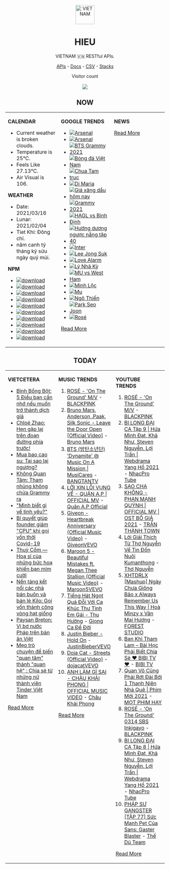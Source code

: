 <p align="center"><img src="https://raw.githubusercontent.com/hieudoanm/hieudoanm/master/images/hieudoanm/profile.jpg" alt="VIETNAM" height="60"/></p>
<h1 align="center">HIEU</h1>
<p align="center">VIETNAM 🇻🇳 RESTful APIs.</p>
<p align="center">
  <a href="https://vietnamdb.herokuapp.com/api">APIs</a> -
  <a href="https://vietnamdb.herokuapp.com/docs">Docs</a> -
  <a href="https://github.com/vietnamdb/vietnamdb/tree/master/docs">CSV</a> -
  <a href="https://github.com/vietnamdb/vietnamdb/tree/master/docs/stacks">Stacks</a>
</p>
<p align="center"> 
  Visitor count<br><br>
  <img src="https://profile-counter.glitch.me/vietnamdb/count.svg" />
</p>


<h2 align="center">NOW</h2>

<table style="width:100%"><tbody style="width:100%"><tr><td valign="top" width="33%">

**CALENDAR**

- Current weather is broken clouds.
- Temperature is 25°C.
- Feels Like 27.13°C.
- Air Visual is 106.

**WEATHER**

- Date: 2021/03/16
- Lunar: 2021/02/04
- Tiet Khi: Đông chí.
- năm canh tý tháng kỷ sửu ngày quý mùi.

**NPM**

- [![download](https://img.shields.io/npm/dm/giaohangnhanh.svg?style=flat-square&label=giaohangnhanh&color=red)](https://www.npmjs.com/package/giaohangnhanh)
- [![download](https://img.shields.io/npm/dm/onepay.svg?style=flat-square&label=onepay&color=red)](https://www.npmjs.com/package/onepay)
- [![download](https://img.shields.io/npm/dm/vietcetera.svg?style=flat-square&label=vietcetera&color=red)](https://www.npmjs.com/package/vietcetera)
- [![download](https://img.shields.io/npm/dm/vietnambanks.svg?style=flat-square&label=vietnambanks&color=red)](https://www.npmjs.com/package/vietnambanks)
- [![download](https://img.shields.io/npm/dm/vietnamgovernment.svg?style=flat-square&label=vietnamgovernment&color=red)](https://www.npmjs.com/package/vietnamgovernment)
- [![download](https://img.shields.io/npm/dm/vietnamnews.svg?style=flat-square&label=vietnamnews&color=red)](https://www.npmjs.com/package/vietnamnews)
- [![download](https://img.shields.io/npm/dm/vnapis.svg?style=flat-square&label=vnapis&color=red)](https://www.npmjs.com/package/vnapis)
- [![download](https://img.shields.io/npm/dm/vnpay.svg?style=flat-square&label=vnpay&color=red)](https://www.npmjs.com/package/vnpay)
- [![download](https://img.shields.io/npm/dm/vtcpay.svg?style=flat-square&label=vtcpay&color=red)](https://www.npmjs.com/package/vtcpay)
- [![download](https://img.shields.io/npm/dm/zalopay.svg?style=flat-square&label=zalopay&color=red)](https://www.npmjs.com/package/zalopay)

</td><td valign="top" width="33%">

**GOOGLE TRENDS**

- [![Arsenal](https://img.shields.io/static/v1?label=Arsenal&message=google&color=red&style=flat-square)](https://www.google.com/search?q=Arsenal)
- [![Arsenal](https://img.shields.io/static/v1?label=Arsenal&message=google&color=red&style=flat-square)](https://www.google.com/search?q=Arsenal)
- [![BTS Grammy 2021](https://img.shields.io/static/v1?label=BTS%20Grammy%202021&message=google&color=red&style=flat-square)](https://www.google.com/search?q=BTS%20Grammy%202021)
- [![Bóng đá Việt Nam](https://img.shields.io/static/v1?label=B%C3%B3ng%20%C4%91%C3%A1%20Vi%E1%BB%87t%20Nam&message=google&color=red&style=flat-square)](https://www.google.com/search?q=B%C3%B3ng%20%C4%91%C3%A1%20Vi%E1%BB%87t%20Nam)
- [![Chua Tam truc](https://img.shields.io/static/v1?label=Chua%20Tam%20truc&message=google&color=red&style=flat-square)](https://www.google.com/search?q=Chua%20Tam%20truc)
- [![Di Maria](https://img.shields.io/static/v1?label=Di%20Maria&message=google&color=red&style=flat-square)](https://www.google.com/search?q=Di%20Maria)
- [![Giá xăng dầu hôm nay](https://img.shields.io/static/v1?label=Gi%C3%A1%20x%C4%83ng%20d%E1%BA%A7u%20h%C3%B4m%20nay&message=google&color=red&style=flat-square)](https://www.google.com/search?q=Gi%C3%A1%20x%C4%83ng%20d%E1%BA%A7u%20h%C3%B4m%20nay)
- [![Grammy 2021](https://img.shields.io/static/v1?label=Grammy%202021&message=google&color=red&style=flat-square)](https://www.google.com/search?q=Grammy%202021)
- [![HAGL vs Bình Định](https://img.shields.io/static/v1?label=HAGL%20vs%20B%C3%ACnh%20%C4%90%E1%BB%8Bnh&message=google&color=red&style=flat-square)](https://www.google.com/search?q=HAGL%20vs%20B%C3%ACnh%20%C4%90%E1%BB%8Bnh)
- [![Hướng dương ngược nắng tập 40](https://img.shields.io/static/v1?label=H%C6%B0%E1%BB%9Bng%20d%C6%B0%C6%A1ng%20ng%C6%B0%E1%BB%A3c%20n%E1%BA%AFng%20t%E1%BA%ADp%2040&message=google&color=red&style=flat-square)](https://www.google.com/search?q=H%C6%B0%E1%BB%9Bng%20d%C6%B0%C6%A1ng%20ng%C6%B0%E1%BB%A3c%20n%E1%BA%AFng%20t%E1%BA%ADp%2040)
- [![Inter](https://img.shields.io/static/v1?label=Inter&message=google&color=red&style=flat-square)](https://www.google.com/search?q=Inter)
- [![Lee Jong Suk](https://img.shields.io/static/v1?label=Lee%20Jong%20Suk&message=google&color=red&style=flat-square)](https://www.google.com/search?q=Lee%20Jong%20Suk)
- [![Love Alarm](https://img.shields.io/static/v1?label=Love%20Alarm&message=google&color=red&style=flat-square)](https://www.google.com/search?q=Love%20Alarm)
- [![Lý Nhã Kỳ](https://img.shields.io/static/v1?label=L%C3%BD%20Nh%C3%A3%20K%E1%BB%B3&message=google&color=red&style=flat-square)](https://www.google.com/search?q=L%C3%BD%20Nh%C3%A3%20K%E1%BB%B3)
- [![MU vs West Ham](https://img.shields.io/static/v1?label=MU%20vs%20West%20Ham&message=google&color=red&style=flat-square)](https://www.google.com/search?q=MU%20vs%20West%20Ham)
- [![Minh Lộc](https://img.shields.io/static/v1?label=Minh%20L%E1%BB%99c&message=google&color=red&style=flat-square)](https://www.google.com/search?q=Minh%20L%E1%BB%99c)
- [![Mu](https://img.shields.io/static/v1?label=Mu&message=google&color=red&style=flat-square)](https://www.google.com/search?q=Mu)
- [![Ngô Thiến](https://img.shields.io/static/v1?label=Ng%C3%B4%20Thi%E1%BA%BFn&message=google&color=red&style=flat-square)](https://www.google.com/search?q=Ng%C3%B4%20Thi%E1%BA%BFn)
- [![Park Seo Joon](https://img.shields.io/static/v1?label=Park%20Seo%20Joon&message=google&color=red&style=flat-square)](https://www.google.com/search?q=Park%20Seo%20Joon)
- [![Rosé](https://img.shields.io/static/v1?label=Ros%C3%A9&message=google&color=red&style=flat-square)](https://www.google.com/search?q=Ros%C3%A9)

[Read More](https://trends.google.com/trends/?geo=VN)

</td><td valign="top" width="33%">

**NEWS**



[Read More](docs/news/README.md)

</td></tr></tbody></table>

<h2 align="center">TODAY</h2>

<table style="width:100%"><tbody style="width:100%"><tr><td valign="top" width="33%">

**VIETCETERA**

- [Bình Bồng Bột: 5 Điều bạn cần nhớ nếu muốn trở thành dịch giả](https://vietcetera.com/vn/binh-bong-bot-5-dieu-ban-can-nho-neu-muon-tro-thanh-dich-gia)
- [Chloé Zhao: Hẹn gặp lại trên đoạn đường phía trước!](https://vietcetera.com/vn/chloezhao-hen-gap-lai-tren-doan-duong-phia-truoc)
- [Mua bao cao su: Tại sao lại ngượng?](https://vietcetera.com/vn/mua-bao-cao-su-tai-sao-lai-nguong)
- [Không Quan Tâm: Tham nhũng không chừa Grammy ra](https://vietcetera.com/vn/khong-quan-tam-tham-nhung-khong-chua-grammy-ra)
- ["Mình biết gì về tình yêu?"](https://vietcetera.com/vn/minh-biet-gi-ve-tinh-yeu)
- [Bí quyết giúp founder giảm "CPU" khi gọi vốn thời Covid-19](https://vietcetera.com/vn/bi-quyet-goi-von-nhanh-cho-startup-thoi-covid-19)
- [Thuỳ Cốm — Hoạ sĩ của những bức hoạ khiến bạn mỉm cười](https://vietcetera.com/vn/thuy-com-hoa-si-cua-nhung-buc-hoa-khien-ban-mim-cuoi)
- [Nền tảng kết nối các nhà bán buôn và bán lẻ Kilo: Gọi vốn thành công vòng hạt giống](https://vietcetera.com/vn/nen-tang-ket-noi-cac-nha-ban-buon-va-ban-le-kilo-goi-von-thanh-cong-vong-hat-giong)
- [Paysan Breton: Vị bơ nước Pháp trên bàn ăn Việt](https://vietcetera.com/vn/paysan-breton-vi-bo-nuoc-phap-tren-ban-an-viet)
- [Mẹo trò chuyện để biến "quan tâm" thành "quan hệ" : Chia sẻ từ những nữ thành viên Tinder Việt Nam](https://vietcetera.com/vn/thanh-vien-tinder-viet-nam-bat-mi-cach-tro-chuyen-cung-phai-nu-khi-ket-ban-truc-tuyen)

[Read More](https://vietcetera.com/)

</td><td valign="top" width="33%">

**MUSIC TRENDS**

01. [ROSÉ - 'On The Ground' M/V](https://www.youtube.com/watch?v=CKZvWhCqx1s) - [BLACKPINK](https://www.youtube.com/channel/UCOmHUn--16B90oW2L6FRR3A)
02. [Bruno Mars, Anderson .Paak, Silk Sonic - Leave the Door Open [Official Video]](https://www.youtube.com/watch?v=adLGHcj_fmA) - [Bruno Mars](https://www.youtube.com/channel/UCoUM-UJ7rirJYP8CQ0EIaHA)
03. [BTS (방탄소년단) 'Dynamite' @ Music On A Mission | MusiCares](https://www.youtube.com/watch?v=ikgefER2O08) - [BANGTANTV](https://www.youtube.com/channel/UCLkAepWjdylmXSltofFvsYQ)
04. [LỜI XIN LỖI VỤNG VỀ - QUÂN A.P | OFFICIAL MV](https://www.youtube.com/watch?v=LhTwcqI71n0) - [Quân A.P Official](https://www.youtube.com/channel/UCXKnIgvBwPV6G-uT7gBXhcA)
05. [Giveon - Heartbreak Anniversary (Official Music Video)](https://www.youtube.com/watch?v=uWRlisQu4fo) - [GiveonVEVO](https://www.youtube.com/channel/UCa3ZoB87QoSaLM0qODmrMfA)
06. [Maroon 5 - Beautiful Mistakes ft. Megan Thee Stallion (Official Music Video)](https://www.youtube.com/watch?v=BSzSn-PRdtI) - [Maroon5VEVO](https://www.youtube.com/channel/UCN1hnUccO4FD5WfM7ithXaw)
07. [Tiếng Hát Ngọt Quá Đỗi Với Ca Khúc Thư Tình Em Gái - Thu Hường](https://www.youtube.com/watch?v=4RDOn6cZLPg) - [Giọng Ca Để Đời](https://www.youtube.com/channel/UCwZ2ZaFfTusqV_MGMHUnEsg)
08. [Justin Bieber - Hold On](https://www.youtube.com/watch?v=LWeiydKl0mU) - [JustinBieberVEVO](https://www.youtube.com/channel/UCHkj014U2CQ2Nv0UZeYpE_A)
09. [Doja Cat - Streets (Official Video)](https://www.youtube.com/watch?v=jJdlgKzVsnI) - [dojacatVEVO](https://www.youtube.com/channel/UCpTaAz_BxtkUB1qc8JTU_7g)
10. [ANH LÀM GÌ SAI - CHÂU KHẢI PHONG | OFFICIAL MUSIC VIDEO](https://www.youtube.com/watch?v=1KHmzzUMnTc) - [Châu Khải Phong](https://www.youtube.com/channel/UCoISHZnrIOn4SunyqjrRt4w)

[Read More](https://www.youtube.com/feed/trending?bp=4gIuCggvbS8wNHJsZhIiUExGZ3F1TG5MNTlhbW42X05FZFc5TGswZDdXZWVST0Q2VA%3D%3D)

</td><td valign="top" width="33%">

**YOUTUBE TRENDS**

01. [ROSÉ - 'On The Ground' M/V](https://www.youtube.com/watch?v=CKZvWhCqx1s) - [BLACKPINK](https://www.youtube.com/channel/UCOmHUn--16B90oW2L6FRR3A)
02. [BI LONG ĐẠI CA Tập 9 | Hứa Minh Đạt, Khả Như, Steven Nguyễn, Lợi Trần | Webdrama Yang Hồ 2021](https://www.youtube.com/watch?v=h1CGsS5iXgU) - [NhacPro Tube](https://www.youtube.com/channel/UCBZjBKNMZoFih4ubdiIDWLw)
03. [SAO CHA KHÔNG - PHAN MẠNH QUỲNH | OFFICIAL MV | OST BỐ GIÀ 2021](https://www.youtube.com/watch?v=TD7sBUigDIU) - [TRẤN THÀNH TOWN](https://www.youtube.com/channel/UCqL0-EknCK4m5pHrH79fOcw)
04. [Lời Giải Thích Từ Thơ Nguyễn Về Tin Đồn Nuôi Kumanthong](https://www.youtube.com/watch?v=m2yWFAavuaM) - [Thơ Nguyễn](https://www.youtube.com/channel/UCSJsjCiTl2lourZXnigVCoA)
05. [XHTDRLX [Mashup] Ngày Chưa Giông Bão x Always Remember Us This Way | Hoà Minzy x Văn Mai Hương](https://www.youtube.com/watch?v=qiI4XNUoiyg) - [FOREST STUDIO](https://www.youtube.com/channel/UCTOWyiIkPEqyh_2O-ArJR5w)
06. [Bạn Khỉ Tham Lam – Bài Học Phải Biết Chia Sẻ ❤ BIBI TV ❤](https://www.youtube.com/watch?v=MmlnSXqd6-E) - [BIBI TV](https://www.youtube.com/channel/UCFcBDfR_dtmllkpcoYH2Rmg)
07. [Quan Võ Cũng Phải Rớt Đài Bởi 1 Thanh Niên Nhà Quê | Phim Mới 2021](https://www.youtube.com/watch?v=FlwUpa42bBg) - [MỌT PHIM HAY](https://www.youtube.com/channel/UCwA1tWFLrkJpZRiwG_P68Gg)
08. [ROSÉ - 'On The Ground' 0314 SBS Inkigayo](https://www.youtube.com/watch?v=Q88P1gpOJxA) - [BLACKPINK](https://www.youtube.com/channel/UCOmHUn--16B90oW2L6FRR3A)
09. [BI LONG ĐẠI CA Tập 8 | Hứa Minh Đạt, Khả Như, Steven Nguyễn, Lợi Trần | Webdrama Yang Hồ 2021](https://www.youtube.com/watch?v=UXa992qrMv0) - [NhacPro Tube](https://www.youtube.com/channel/UCBZjBKNMZoFih4ubdiIDWLw)
10. [PHÁP SƯ GANGSTER [TẬP 77] Sức Mạnh Pet Của Sans: Gaster Blaster](https://www.youtube.com/watch?v=3WtthIyNcfY) - [Thế Dũ Team](https://www.youtube.com/channel/UCpTYO-40VeiPwYVNPAH1gGg)

[Read More](https://www.youtube.com/feed/trending)

</td></tr></tbody></table>
